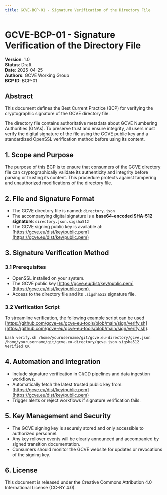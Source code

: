 ```yaml
---
title: GCVE-BCP-01 - Signature Verification of the Directory File 
---
```



# GCVE-BCP-01 - Signature Verification of the Directory File

**Version**: 1.0  
**Status**: Draft  
**Date**: 2025-04-25  
**Authors**: GCVE Working Group  
**BCP ID**: BCP-01

## Abstract

This document defines the Best Current Practice (BCP) for verifying the cryptographic signature of the GCVE directory file. 

The directory file contains authoritative metadata about GCVE Numbering Authorities (GNAs). To preserve trust and ensure integrity, all users must verify the digital signature of the file using the GCVE public key and a standardized OpenSSL verification method before using its content.

## 1. Scope and Purpose

The purpose of this BCP is to ensure that consumers of the GCVE directory file can cryptographically validate its authenticity and integrity before parsing or trusting its content. This procedure protects against tampering and unauthorized modifications of the directory file.

## 2. File and Signature Format

- The GCVE directory file is named: `directory.json`
- The accompanying digital signature is a **base64-encoded SHA-512 signature**: `directory.json.sigsha512`
- The GCVE signing public key is available at: [https://gcve.eu/dist/key/public.pem](https://gcve.eu/dist/key/public.pem)

## 3. Signature Verification Method

### 3.1 Prerequisites

- OpenSSL installed on your system.
- The GCVE public key [https://gcve.eu/dist/key/public.pem](https://gcve.eu/dist/key/public.pem).
- Access to the directory file and its `.sigsha512` signature file.

### 3.2 Verification Script

To streamline verification, the following example script can be used [https://github.com/gcve-eu/gcve-eu-tools/blob/main/sign/verify.sh](https://github.com/gcve-eu/gcve-eu-tools/blob/main/sign/verify.sh).

~~~
bash verify.sh /home/yourusername/git/gcve.eu-directory/gcve.json /home/yourusername/git/gcve.eu-directory/gcve.json.sigsha512
Verified OK
~~~ 

## 4. Automation and Integration

- Include signature verification in CI/CD pipelines and data ingestion workflows.
- Automatically fetch the latest trusted public key from: [https://gcve.eu/dist/key/public.pem](https://gcve.eu/dist/key/public.pem)
- Trigger alerts or reject workflows if signature verification fails.

## 5. Key Management and Security

- The GCVE signing key is securely stored and only accessible to authorized personnel.
- Any key rollover events will be clearly announced and accompanied by signed transition documentation.
- Consumers should monitor the GCVE website for updates or revocations of the signing key.

## 6. License

This document is released under the Creative Commons Attribution 4.0 International License (CC-BY 4.0).



